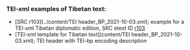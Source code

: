 ### TEI-xml examples of Tibetan text:

* [SRC r103](../content/TEI header_BP_2021-10-03.xml); example for a TEI-xml Tibetan diplomatic edition, SRC etext ID [r103](https://sakyaresearch.org/etexts/103/)
* [TEI-xml template for Tibetan text](content/TEI header_BP_2021-10-03.xml); TEI header with TEI-bp encoding description

